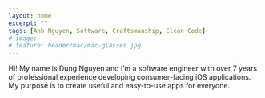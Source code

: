 ```yaml
---
layout: home
excerpt: ""
tags: [Anh Nguyen, Software, Craftsmanship, Clean Code]
# image:
# feature: header/mac/mac-glasses.jpg
---
```

<!--<img src="/images/anhnc_avatar_dark.png" width="672"/>-->
<!---->
<!--<br>-->
<!--<a href="https://www.linkedin.com/in/anh-nguyen-203230b1/"><img src="https://img.icons8.com/ios-filled/64/555555/linkedin.svg" width="32"/></a>-->
<!--&nbsp;-->
<!--<a href="https://apps.apple.com/us/developer/anh-nguyen/id1458306452"><img src="https://img.icons8.com/ios-filled/64/555555/apple-app-store.svg" width="32"/></a>-->
<!--&nbsp;-->
<!--<a href="https://twitter.com/anhnc92"><img src="https://img.icons8.com/ios-filled/64/555555/twitter.svg" width="32"/></a>-->
<!--<br>-->

Hi! My name is Dung Nguyen and I’m a software engineer with over 7 years of professional experience developing consumer-facing iOS applications.<br>
My purpose is to create useful and easy-to-use apps for everyone.

